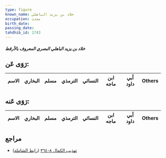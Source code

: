 ```yaml
---
type: figure
known_name: خلاد بن يزيد الباهلي
occupation: محدث
birth_date:
passing_date:
tahdhib_id: 1743
---
```

##### خلاد بن يزيد الباهلي البصري المعروف بالأرقط

## رَوَى عَن:
| الاسم | البخاري | مسلم | الترمذي | النسائي | ابن ماجه | أبي داود | Others |
| ----- | ------- | ---- | ------- | ------- | -------- | -------- | ------ |
## رَوَى عَنه:
| الاسم | البخاري | مسلم | الترمذي | النسائي | ابن ماجه | أبي داود | Others |
| ----- | ------- | ---- | ------- | ------- | -------- | -------- | ------ |
## مراجع
- [تهذيب الكمال ٨-٣٦٤](obsidian://open?vault=Tahdhib-al-Kamal&file=Figures/١٧٤٣-خلاد%20بن%20يزيد%20الباهلي%20البصري%20المعروف%20بالأرقط) ([رابط الشاملة](https://shamela.ws/book/3722/4075))